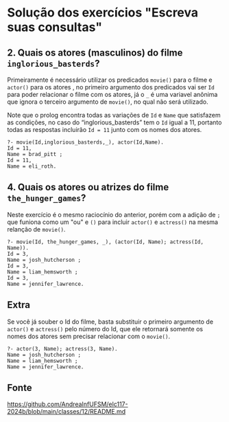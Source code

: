 # Solução dos exercícios "Escreva suas consultas"
## 2. Quais os atores (masculinos) do filme `inglorious_basterds`? 
Primeiramente é necessário utilizar os predicados `movie()` para o filme e `actor()` para os atores , no primeiro argumento dos predicados vai ser `Id` para poder relacionar o filme com os atores, já o ` _ ` é uma variavel anônima que ignora 
o terceiro argumento de `movie()`, no qual não será utilizado.

Note que o prolog encontra todas as variações de `Id` e `Name` que satisfazem 
as condições, no caso do “inglorious_basterds” tem o `Id` igual 
a 11, portanto todas as respostas incluirão `Id = 11` junto com os nomes 
dos atores.

```
?- movie(Id,inglorious_basterds,_), actor(Id,Name).
Id = 11,
Name = brad_pitt ;
Id = 11,
Name = eli_roth.
```

## 4. Quais os atores ou atrizes do filme `the_hunger_games`?
Neste exercício é o mesmo raciocínio do anterior, porém com a adição de ` ; ` que funiona como um "ou" e `()` para incluir `actor()` e `actress()` na mesma relanção de `movie()`.

```
?- movie(Id, the_hunger_games, _), (actor(Id, Name); actress(Id, Name)).
Id = 3,
Name = josh_hutcherson ;
Id = 3,
Name = liam_hemsworth ;
Id = 3,
Name = jennifer_lawrence.
```

## Extra
Se você já souber o Id do filme, basta substituir o primeiro argumento de `actor()` e `actress()` pelo número do Id, que ele retornará somente os nomes dos atores sem precisar relacionar com o `movie()`.

```
?- actor(3, Name); actress(3, Name).
Name = josh_hutcherson ;
Name = liam_hemsworth ;
Name = jennifer_lawrence.
```


## Fonte
https://github.com/AndreaInfUFSM/elc117-2024b/blob/main/classes/12/README.md
